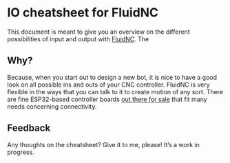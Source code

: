 # IO cheatsheet for FluidNC

This document is meant to give you an overview on the different possibilities of input and output with [FluidNC](https://github.com/bdring/FluidNC). The 

## Why?

Because, when you start out to design a new bot, it is nice to have a good look on all possible ins and outs of your CNC controller. FluidNC is very flexible in the ways that you can talk to it to create motion of any sort. There are fine ESP32-based controller boards [out there for sale](https://www.tindie.com/stores/33366583/items/) that fit many needs concerning connectivity.

## Feedback

Any thoughts on the cheatsheet? Give it to me, please! It’s a work in progress.